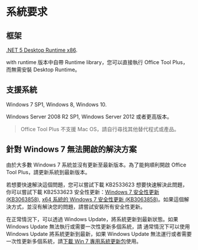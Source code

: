 # 系統要求

## 框架

[.NET 5 Desktop Runtime x86](https://dotnet.microsoft.com/download/dotnet/current/runtime).

with runtime 版本中自帶 Runtime library，您可以直接執行 Office Tool Plus，而無需安裝 Desktop Runtime。

## 支援系統

Windows 7 SP1, Windows 8, Windows 10.

Windows Server 2008 R2 SP1, Windows Server 2012 或者更高版本。

> Office Tool Plus 不支援 Mac OS，請自行尋找其他替代程式或產品。

## 針對 Windows 7 無法開啟的解決方案

由於大多數 Windows 7 系統並沒有更新至最新版本。為了能夠順利開啟 Office Tool Plus，請更新系統到最新版本。

若想要快速解決這個問題，您可以嘗試下載 KB2533623
想要快速解決此問題，你可以嘗試下載 KB2533623 安全性更新：[Windows 7 安全性更新 (KB3063858)](https://www.microsoft.com/zh-tw/download/details.aspx?id=47409), [x64 系統的 Windows 7 安全性更新 (KB3063858)](https://www.microsoft.com/zh-tw/download/details.aspx?id=47442)。如果這個解決方式，並沒有解決您的問題，請嘗試安裝所有安全性更新。

在正常情況下，可以透過 Windows Update，將系統更新到最新狀態。如果 Windows Update 無法執行或需要一次性更新多個系統，請
通常情況下可以使用 Windows Update 將系統更新到最新，如果 Windows Update 無法運行或者需要一次性更新多個系統，請[下載 Win 7 專用系統更新包](https://download.coolhub.top/Extensions/Win7_UpdatePack/)使用。
